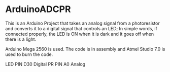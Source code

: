 # ArduinoADCPR

This is an Arduino Project that takes an analog signal from a photoresistor and converts it to a digital signal that controls an LED;
In simple words, if connected properly, the LED is ON when it is dark and it goes off when there is a light.

Arduino Mega 2560 is used. The code is in assembly and Atmel Studio 7.0 is used to burn the code.

LED PIN D30 Digital
PR  PIN A0 Analog
